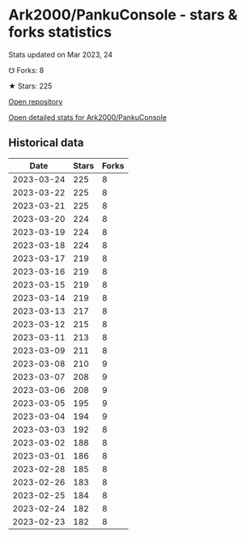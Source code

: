 # Ark2000/PankuConsole - stars & forks statistics

Stats updated on Mar 2023, 24

☋ Forks: 8

★ Stars: 225

[Open repository](https://github.com/Ark2000/PankuConsole)

[Open detailed stats for Ark2000/PankuConsole](https://reviewgithub.com/rep/Ark2000/PankuConsole)

## Historical data
| Date | Stars | Forks |
|------|-------|-------|
| 2023-03-24 | 225 | 8 | 
| 2023-03-22 | 225 | 8 | 
| 2023-03-21 | 225 | 8 | 
| 2023-03-20 | 224 | 8 | 
| 2023-03-19 | 224 | 8 | 
| 2023-03-18 | 224 | 8 | 
| 2023-03-17 | 219 | 8 | 
| 2023-03-16 | 219 | 8 | 
| 2023-03-15 | 219 | 8 | 
| 2023-03-14 | 219 | 8 | 
| 2023-03-13 | 217 | 8 | 
| 2023-03-12 | 215 | 8 | 
| 2023-03-11 | 213 | 8 | 
| 2023-03-09 | 211 | 8 | 
| 2023-03-08 | 210 | 9 | 
| 2023-03-07 | 208 | 9 | 
| 2023-03-06 | 208 | 9 | 
| 2023-03-05 | 195 | 9 | 
| 2023-03-04 | 194 | 9 | 
| 2023-03-03 | 192 | 8 | 
| 2023-03-02 | 188 | 8 | 
| 2023-03-01 | 186 | 8 | 
| 2023-02-28 | 185 | 8 | 
| 2023-02-26 | 183 | 8 | 
| 2023-02-25 | 184 | 8 | 
| 2023-02-24 | 182 | 8 | 
| 2023-02-23 | 182 | 8 | 

